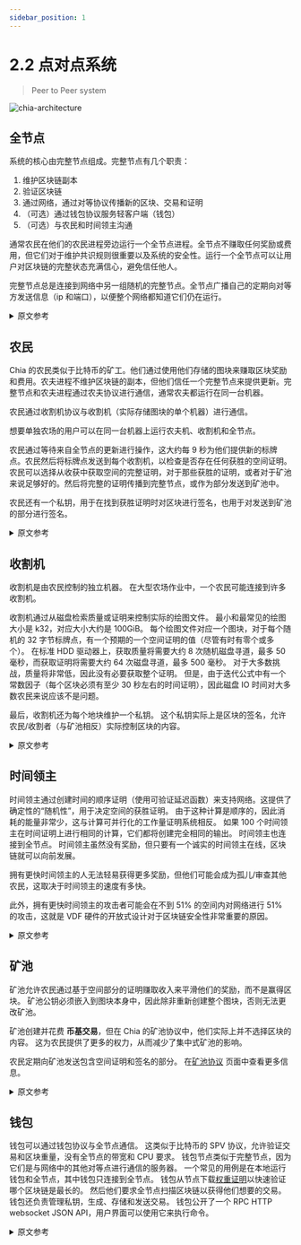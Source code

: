 ```yaml
---
sidebar_position: 1
---
```


# 2.2 点对点系统

> Peer to Peer system

![chia-architecture](/img/chia-network-architecture.png)

## 全节点

系统的核心由完整节点组成。完整节点有几个职责：
1. 维护区块链副本
2. 验证区块链
3. 通过网络，通过对等协议传播新的区块、交易和证明
4. （可选）通过钱包协议服务轻客户端（钱包）
5. （可选）与农民和时间领主沟通

通常农民在他们的农民进程旁边运行一个全节点进程。全节点不赚取任何奖励或费用，但它们对于维护共识规则很重要以及系统的安全性。运行一个全节点可以让用户对区块链的完整状态充满信心，避免信任他人。

完整节点总是连接到网络中另一组随机的完整节点。全节点广播自己的定期向对等方发送信息（ip 和端口），以便整个网络都知道它们仍在运行。

<details>
<summary>原文参考</summary>

- ## Full Nodes

The core of the system is composed of full nodes. Full nodes have several responsibilities:
1. Maintain a copy of the blockchain
2. Validate the blockchain
3. Propagate new blocks, transactions, and proofs through the network, through the peer protocol
4. (Optional) Serve light clients (wallets) through the wallet protocol
5. (Optional) Communicate with farmers and timelords

Usually farmers run a full node process alongside their farmer process.
Full nodes earn no rewards or fees, but they are important to maintain the consensus rules
and the security of the system. Running a full node allows a user to be confident about the
full state of the blockchain, and avoid trusting others.

Full nodes are always connected to another random set of full nodes in the network. Full nodes broadcast their own
information (ip and port) to their peers periodically, so that the entire network is aware that they are still running.

</details>

## 农民

Chia 的农民类似于比特币的矿工。他们通过使用他们存储的图块来赚取区块奖励和费用。农夫进程不维护区块链的副本，但他们信任一个完整节点来提供更新。完整节点和农夫进程通过农夫协议进行通信，通常农夫都运行在同一台机器。

农民通过收割机协议与收割机（实际存储图块的单个机器）进行通信。

想要单独农场的用户可以在同一台机器上运行农夫机、收割机和全节点。

农民通过等待来自全节点的更新进行操作，这大约每 9 秒为他们提供新的标牌点。农民然后将标牌点发送到每个收割机，以检查是否存在任何获胜的空间证明。农民可以选择从收获中获取空间的完整证明，对于那些获胜的证明，或者对于矿池来说足够好的。然后将完整的证明传播到完整节点，或作为部分发送到矿池中。

农民还有一个私钥，用于在找到获胜证明时对区块进行签名，也用于对发送到矿池的部分进行签名。

<details>
<summary>原文参考</summary>

- ## Farmers

Chia's farmers are analogous to Bitcoin's miners. They earn block rewards and fees by using their stored plots.
The farmer processes don't maintain a copy of the blockchain, but they trust a full node to provide updates.
The full node and the farmer process communicate through the farmer protocol, and usually farmers run both on the
same machine.

Farmers communicate with harvesters (individual machines that actually store the plots) through the harvester protocol.

Users who want to solo farm can run the farmer, harvester and full node on the same machine.

Farmers operate by waiting for updates from a full node, which gives them new signage points approximately every 9 seconds.
Farmers then send the signage point to each harvester, to check whether any winning proofs of space exist.
The farmer can choose to fetch the full proofs of space from the harvest, for those proofs which are winners, or good 
enough for pools. The full proofs can then be propagated to the full nodes, or sent to a pool as partials.

Farmers also have a private key which is used to sign the block when a winning proof is found, and is also used
to sign partials sent to pools.

</details>

## 收割机

收割机是由农民控制的独立机器。
在大型农场作业中，一个农民可能连接到许多收割机。

收割机通过从磁盘检索质量或证明来控制实际的绘图文件。
最小和最常见的绘图大小是 k32，对应大小大约是 100GiB。
每个绘图文件对应一个图块，对于每个随机的 32 字节标牌点，有一个预期的一个空间证明的值（尽管有时有零个或多个）。
在标准 HDD 驱动器上，获取质量将需要大约 8 次随机磁盘寻道，最多 50 毫秒，而获取证明将需要大约 64 次磁盘寻道，最多 500 毫秒。
对于大多数挑战，质量将非常低，因此没有必要获取整个证明。
但是，由于迭代公式中有一个常数因子（每个区块必须有至少 30 秒左右的时间证明），因此磁盘 IO 时间对大多数农民来说应该不是问题。

最后，收割机还为每个地块维护一个私钥。
这个私钥实际上是区块的签名，允许农民/收割者（与矿池相反）实际控制区块的内容。

<details>
<summary>原文参考</summary>

- ## Harvesters

Harvesters are individual machines controlled by a farmer.
In a large farming operation, a farmer may be connected to many harvesters.

Harvesters control the actual plot files by retrieving qualities or proofs from disk.
The minimum and most common plot size is k32, which corresponds to around 100GiB.
Each plot file corresponds to one plot, and for each random 32 byte signage point, there is an expected
value of one proof of space (although sometimes there are zero or more than one).
On standard HDD drives, fetching a quality will take around 8 random disk seeks, or up to 50ms, whereas fetching a proof will take around 64 disk seeks, or up to 500ms.
For most challenges, qualities will be very low, so fetching the entire proof is not necessary.
However, since there is a constant factor in the iterations formula (each block must have a proof of time of at least around 30 seconds), disk IO times should not be a problem for most farmers.


Finally, harvesters also maintain a private key for each plot.
This private key is what actually signs the block, allowing farmers/harvesters (as opposed to pools) to actually control the contents of a block.

</details>

## 时间领主

时间领主通过创建时间的顺序证明（使用可验证延迟函数）来支持网络。这提供了确定性的“随机性”，用于决定空间的获胜证明。
由于这种计算是顺序的，因此消耗的能量非常少，这与计算可并行化的工作量证明系统相反。
如果 100 个时间领主在时间证明上进行相同的计算，它们都将创建完全相同的输出。 时间领主也连接到全节点。
时间领主虽然没有奖励，但只要有一个诚实的时间领主在线，区块链就可以向前发展。

拥有更快时间领主的人无法轻易获得更多奖励，但他们可能会成为孤儿/审查其他农民，这取决于时间领主的速度有多快。

此外，拥有更快时间领主的攻击者可能会在不到 51% 的空间内对网络进行 51% 的攻击，这就是 VDF 硬件的开放式设计对于区块链安全性非常重要的原因。

<details>
<summary>原文参考</summary>

- ## Timelords

Timelords support the network by creating sequential proofs of time (using Verifiable Delay Functions). This provides
deterministic "randomness", which is used to decide the winning proofs of space.
Since this computation is sequential, very little energy is consumed, as opposed to proof of work systems where computation is parallelizable.
 If 100 timelords are doing the same computation on a proof of time,
they will all create the exact same output. Timelords are also connected to full nodes.
Although timelords earn no rewards, there only needs to be one honest timelord online for the blockchain to move forward.

Someone who has a faster timelord cannot easily earn more rewards, but they can potentially orphan / censor other
farmers, depending on how much faster the timelord is.

Furthermore, an attacker with a much faster timelord can potentially 51% attack the network with less than 51% of the space, which is why open designs of VDF hardware are very important for the security of the blockchain.

</details>

## 矿池

矿池允许农民通过基于空间部分的证明赚取收入来平滑他们的奖励，而不是赢得区块。
矿池公钥必须嵌入到图块本身中，因此除非重新创建整个图块，否则无法更改矿池。

矿池创建并花费 **币基交易**，但在 Chia 的矿池协议中，他们实际上并不选择区块的内容。
这为农民提供了更多的权力，从而减少了集中式矿池的影响。

农民定期向矿池发送包含空间证明和签名的部分。
在[矿池协议](/docs/pooling/pooling) 页面中查看更多信息。


<details>
<summary>原文参考</summary>

- ## Pools

Pools allow farmers to smooth out their rewards by earning based on proof of space partials, as opposed to winning blocks.
Pool public keys must be embedded into the plots themselves, so a pool cannot be changed unless the entire plot is recreated.

Pools create and spend **coinbase transactions**, but in Chia's pool protocol they do not actually choose the contents of blocks.
This gives more power to farmers and thus decreases the influence of centralized pools.

Farmers periodically send partials, which contain a proof of space and a signature, to pools.
See more in the [Pool Protocol](/docs/pooling/pooling) page.

</details>

## 钱包

钱包可以通过钱包协议与全节点通信。
这类似于比特币的 SPV 协议，允许验证交易和区块重量，没有全节点的带宽和 CPU 要求。
钱包节点类似于完整节点，因为它们是与网络中的其他对等点进行通信的服务器。 一个常见的用例是在本地运行钱包和全节点，其中钱包只连接到全节点。
钱包从节点下载[权重证明](/docs/03consensus/weight-proofs)以快速验证哪个区块链是最长的。 然后他们要求全节点扫描区块链以获得他们想要的交易。
钱包还负责管理私钥，生成、存储和发送交易。 钱包公开了一个 RPC HTTP websocket JSON API，用户界面可以使用它来执行命令。 

<details>
<summary>原文参考</summary>

- ## Wallets

Wallets can communicate with full nodes through the wallet protocol.
This is similar to Bitcoin's SPV protocol, and allows verification of transactions and block weight, without the bandwidth and CPU requirements of full nodes.
Wallet nodes are similar to full nodes, in that they are servers which communicate to other peers in the network. A common use case is to run a wallet locally along with a full node, where the wallet only connects to the full node.
Wallets download [weight proofs](/docs/03consensus/weight-proofs) from nodes to quickly validate which blockchain is 
the longest. They then ask full nodes to scan the blockchain for their desired transactions.
The wallet is also responsible for managing private keys, generating, storing and sending transactions. The wallet exposes an RPC HTTP websocket JSON API, which user interfaces can use to execute commands.

</details>
